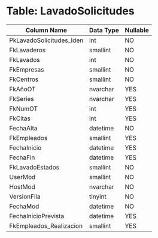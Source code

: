# Table: LavadoSolicitudes

| Column Name | Data Type | Nullable |
|-------------|-----------|----------|
| PkLavadoSolicitudes_Iden | int | NO |
| FkLavaderos | smallint | NO |
| FkLavados | int | NO |
| FkEmpresas | smallint | NO |
| FkCentros | smallint | NO |
| FkAñoOT | nvarchar | YES |
| FkSeries | nvarchar | YES |
| FkNumOT | int | YES |
| FkCitas | int | YES |
| FechaAlta | datetime | NO |
| FkEmpleados | smallint | YES |
| FechaInicio | datetime | YES |
| FechaFin | datetime | YES |
| FkLavadoEstados | smallint | NO |
| UserMod | smallint | NO |
| HostMod | nvarchar | NO |
| VersionFila | tinyint | NO |
| FechaMod | datetime | NO |
| FechaInicioPrevista | datetime | YES |
| FkEmpleados_Realizacion | smallint | YES |
